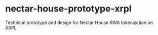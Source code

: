 # nectar-house-prototype-xrpl
Technical prototype and design for Nectar House RWA tokenization on XRPL

